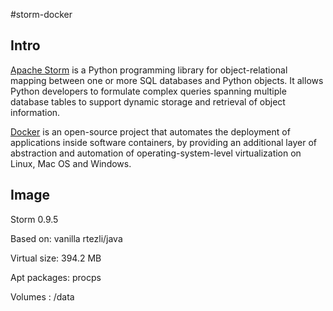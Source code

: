 #storm-docker

## Intro

[Apache Storm](https://storm.apache.org) is a Python programming library for object-relational mapping between one or more SQL databases and Python objects. It allows Python developers to formulate complex queries spanning multiple database tables to support dynamic storage and retrieval of object information.

[Docker](https://www.docker.com) is an open-source project that automates the deployment of applications inside software containers, by providing an additional layer of abstraction and automation of operating-system-level virtualization on Linux, Mac OS and Windows.

## Image

Storm 0.9.5

Based on: vanilla rtezli/java

Virtual size: 394.2 MB

Apt packages: procps

Volumes : /data
